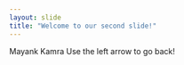 ```yaml
---
layout: slide
title: "Welcome to our second slide!"
---
```

Mayank Kamra
Use the left arrow to go back!
